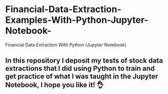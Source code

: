 # Financial-Data-Extraction-Examples-With-Python-Jupyter-Notebook-
Financial Data Extraction With Python (Jupyter Notebook)
## In this repository I deposit my tests of stock data extractions that I did using Python to train and get practice of what I was taught in the Jupyter Notebook, I hope you like it! 👌
